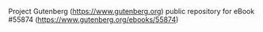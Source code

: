 Project Gutenberg (https://www.gutenberg.org) public repository for
eBook #55874 (https://www.gutenberg.org/ebooks/55874)
